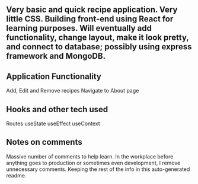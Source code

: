 ## Very basic and quick recipe application. Very little CSS. Building front-end using React for learning purposes. Will eventually add functionality, change layout, make it look pretty, and connect to database; possibly using express framework and MongoDB. 

## Application Functionality
Add, Edit and Remove recipes
Navigate to About page

## Hooks and other tech used
Routes
useState
useEffect
useContext

## Notes on comments

Massive number of comments to help learn. In the workplace before anything goes to production or sometimes even development, I remove unnecessary comments. Keeping the rest of the info in this auto-generated readme.


